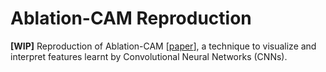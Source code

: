 # Ablation-CAM Reproduction 
**\[WIP\]** Reproduction of Ablation-CAM \[[paper](https://ieeexplore.ieee.org/document/9093360)\], a technique to visualize and interpret features learnt by Convolutional Neural Networks (CNNs).
